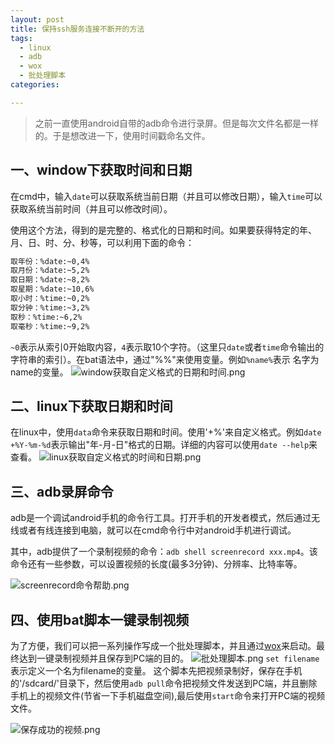 ```yaml
---
layout: post
title: 保持ssh服务连接不断开的方法
tags: 
  - linux
  - adb 
  - wox
  - 批处理脚本
categories:

---
```


> 之前一直使用android自带的adb命令进行录屏。但是每次文件名都是一样的。于是想改进一下，使用时间戳命名文件。

<!-- more -->

## 一、window下获取时间和日期

在cmd中，输入`date`可以获取系统当前日期（并且可以修改日期），输入`time`可以获取系统当前时间（并且可以修改时间）。

使用这个方法，得到的是完整的、格式化的日期和时间。如果要获得特定的年、月、日、时、分、秒等，可以利用下面的命令：
```bash
取年份：%date:~0,4% 
取月份：%date:~5,2%
取日期：%date:~8,2% 
取星期：%date:~10,6% 
取小时：%time:~0,2% 
取分钟：%time:~3,2% 
取秒：%time:~6,2% 
取毫秒：%time:~9,2%
```
`~0`表示从索引0开始取内容，`4`表示取10个字符。（这里只`date`或者`time`命令输出的字符串的索引）。在bat语法中，通过"%%"来使用变量。例如`%name%`表示
名字为name的变量。
![window获取自定义格式的日期和时间.png](https://s2.ax1x.com/2019/01/29/kQsXrR.png)

## 二、linux下获取日期和时间

在linux中，使用`data`命令来获取日期和时间。使用'+%'来自定义格式。例如`date +%Y-%m-%d`表示输出"年-月-日"格式的日期。详细的内容可以使用`date --help`来查看。
![linux获取自定义格式的时间和日期.png](https://s2.ax1x.com/2019/01/29/kQy3ss.png)

## 三、adb录屏命令

adb是一个调试android手机的命令行工具。打开手机的开发者模式，然后通过无线或者有线连接到电脑，就可以在cmd命令行中对android手机进行调试。

其中，adb提供了一个录制视频的命令：`adb shell screenrecord xxx.mp4`。该命令还有一些参数，可以设置视频的长度(最多3分钟)、分辨率、比特率等。

![screenrecord命令帮助.png](https://s2.ax1x.com/2019/01/29/kQ6R7q.png)

## 四、使用bat脚本一键录制视频

为了方便，我们可以把一系列操作写成一个批处理脚本，并且通过[wox](http://www.wox.one/ "wox")来启动。最终达到一键录制视频并且保存到PC端的目的。
![批处理脚本.png](https://s2.ax1x.com/2019/01/29/kQ6o3F.png)
`set filename`表示定义一个名为filename的变量。
这个脚本先把视频录制好，保存在手机的'/sdcard/'目录下，然后使用`adb pull`命令把视频文件发送到PC端，并且删除手机上的视频文件(节省一下手机磁盘空间),最后使用`start`命令来打开PC端的视频文件。

![保存成功的视频.png](https://s2.ax1x.com/2019/01/29/kQcQDs.png)